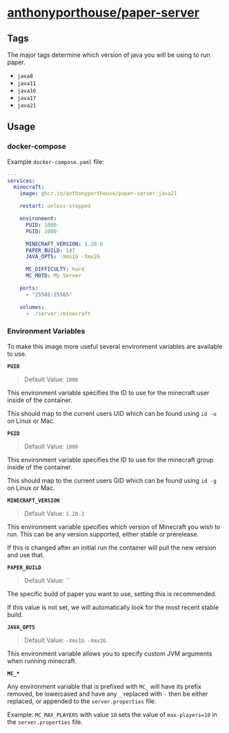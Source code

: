# [anthonyporthouse/paper-server](https://github.com/anthonyporthouse/paper-server)

## Tags

The major tags determine which version of java you will be using to run paper.

- `java8`
- `java11`
- `java16`
- `java17`
- `java21`

## Usage

### docker-compose

Example `docker-compose.yaml` file:

```yaml
---
services:
  minecraft:
    image: ghcr.io/anthonyporthouse/paper-server:java21

    restart: unless-stopped

    environment:
      PUID: 1000
      PGID: 1000

      MINECRAFT_VERSION: 1.20.6
      PAPER_BUILD: 147
      JAVA_OPTS: -Xms1G -Xmx2G

      MC_DIFFICULTY: hard
      MC_MOTD: My Server

    ports:
      - "25565:25565"

    volumes:
      - ./server:/minecraft

```

### Environment Variables

To make this image more useful several environment variables are available to use.

**`PUID`**

> Default Value: `1000`

This environment variable specifies the ID to use for the minecraft user inside of the container.

This should map to the current users UID which can be found using `id -u` on Linux or Mac.

**`PGID`**

> Default Value: `1000`

This environment variable specifies the ID to use for the minecraft group inside of the container.

This should map to the current users GID which can be found using `id -g` on Linux or Mac.

**`MINECRAFT_VERSION`**

> Default Value: `1.20.2`

This environment variable specifies which version of Minecraft you wish to run. This can be any version supported, either stable or prerelease.

If this is changed after an initial run the container will pull the new version and use that.

**`PAPER_BUILD`**

> Default Value: ``

The specific build of paper you want to use, setting this is recommended.

If this value is not set, we will automatically look for the most recent stable build.

**`JAVA_OPTS`**

> Default Value: `-Xms1G -Xmx2G`

This environment variable allows you to specify custom JVM arguments when running minecraft.

**`MC_*`**

Any environment variable that is prefixed with `MC_` will have its prefix removed, be lowercased and have any `_` replaced with `-` then be either replaced, or appended to the `server.properties` file.

Example: `MC_MAX_PLAYERS` with value `10` sets the value of `max-players=10` in the `server.properties` file.
